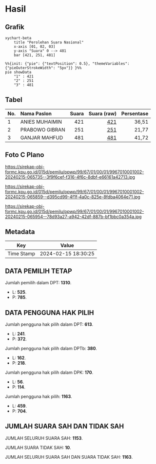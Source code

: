 # Hasil

## Grafik

```mermaid
xychart-beta
    title "Perolehan Suara Nasional"
    x-axis [01, 02, 03]
    y-axis "Suara" 0 --> 481
    bar [421, 251, 481]
```

```mermaid
%%{init: {"pie": {"textPosition": 0.5}, "themeVariables": {"pieOuterStrokeWidth": "5px"}} }%%
pie showData
    "1" : 421
    "2" : 251
    "3" : 481
```

## Tabel

| No. | Nama Paslon    | Suara | Suara (raw) | Persentase |
|:--- |:-------------- | -----:| -----------:| ----------:|
| 1   | ANIES MUHAIMIN | 421   | [421][p-1]  | 36,51      |
| 2   | PRABOWO GIBRAN | 251   | [251][p-2]  | 21,77      |
| 3   | GANJAR MAHFUD  | 481   | [481][p-3]  | 41,72      |


[p-1]: https://github.com/gigit-pemilu/pemilu-2024/blob/main/pilpres/hitung-suara/sub/99-luar-negeri/sub/67-london-inggris/sub/01-london-inggris/sub/0001-london-inggris/sub/002-tps-001/sub/paslon-1.txt
[p-2]: https://github.com/gigit-pemilu/pemilu-2024/blob/main/pilpres/hitung-suara/sub/99-luar-negeri/sub/67-london-inggris/sub/01-london-inggris/sub/0001-london-inggris/sub/002-tps-001/sub/paslon-2.txt
[p-3]: https://github.com/gigit-pemilu/pemilu-2024/blob/main/pilpres/hitung-suara/sub/99-luar-negeri/sub/67-london-inggris/sub/01-london-inggris/sub/0001-london-inggris/sub/002-tps-001/sub/paslon-3.txt

## Foto C Plano

https://sirekap-obj-formc.kpu.go.id/015d/pemilu/ppwp/99/67/01/00/01/9967010001002-20240215-065735--3f9f6cef-f316-4f6c-8dbf-e66161a42713.jpg

https://sirekap-obj-formc.kpu.go.id/015d/pemilu/ppwp/99/67/01/00/01/9967010001002-20240215-065859--d395cd99-4f1f-4a0c-825e-8fdba4064e71.jpg

https://sirekap-obj-formc.kpu.go.id/015d/pemilu/ppwp/99/67/01/00/01/9967010001002-20240215-065954--78d93a27-a942-42df-887b-bf1bbc0a354a.jpg


## Metadata

| Key        | Value               |
| ---------- | ------------------- |
| Time Stamp | 2024-02-15 18:30:25 |


## DATA PEMILIH TETAP

Jumlah pemilih dalam DPT: **1310**.
 * L: **525**.
 * P: **785**.

## DATA PENGGUNA HAK PILIH

Jumlah pengguna hak pilih dalam DPT: **613**.
 * L: **241**.
 * P: **372**.

Jumlah pengguna hak pilih dalam DPTb: **380**.
 * L: **162**.
 * P: **218**.

Jumlah pengguna hak pilih dalam DPK: **170**.
 * L: **56**.
 * P: **114**.

Jumlah pengguna hak pilih: **1163**.
 * L: **459**.
 * P: **704**.

## JUMLAH SUARA SAH DAN TIDAK SAH

JUMLAH SELURUH SUARA SAH: **1153**.

JUMLAH SUARA TIDAK SAH: **10**.

JUMLAH SELURUH SUARA SAH DAN SUARA TIDAK SAH: **1163**.


